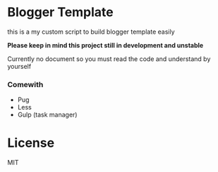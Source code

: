 # Blogger Template
this is a my custom script to build blogger template easily


**Please keep in mind this project still in development and unstable**

Currently no document so you must read the code and understand by yourself


### Comewith
- Pug
- Less
- Gulp (task manager) 


# License
MIT